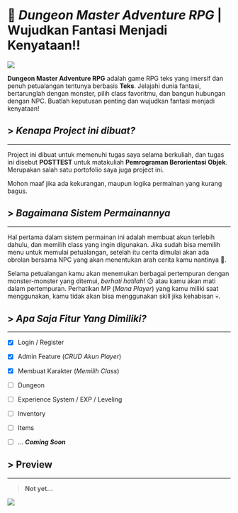 # 🐲 *Dungeon Master Adventure RPG* | Wujudkan Fantasi Menjadi Kenyataan!!

![](https://th.bing.com/th/id/OIG1.6Mlonl6pYpUVrrd_g.Bp?pid=ImgGn)

**Dungeon Master Adventure RPG** adalah game RPG teks yang imersif dan penuh petualangan tentunya berbasis **Teks**. Jelajahi dunia fantasi, bertarunglah dengan monster, pilih class favoritmu, dan bangun hubungan dengan NPC. Buatlah keputusan penting dan wujudkan fantasi menjadi kenyataan!


## > ***Kenapa Project ini dibuat?***
---
Project ini dibuat untuk memenuhi tugas saya selama berkuliah, dan tugas ini disebut **POSTTEST** untuk matakuliah **Pemrograman Berorientasi Objek**. Merupakan salah satu portofolio saya juga project ini.

Mohon maaf jika ada kekurangan, maupun logika permainan yang kurang bagus.


## > ***Bagaimana Sistem Permainannya***
---
Hal pertama dalam sistem permainan ini adalah membuat akun terlebih dahulu, dan memilih class yang ingin digunakan. Jika sudah bisa memilih menu untuk memulai petualangan, setelah itu cerita dimulai akan ada obrolan bersama NPC yang akan menentukan arah cerita kamu nantinya 👾.

Selama petualangan kamu akan menemukan berbagai pertempuran dengan monster-monster yang ditemui, *berhati hatilah*! 😥 atau kamu akan mati dalam pertempuran. Perhatikan MP (*Mana Player*) yang kamu miliki saat menggunakan, kamu tidak akan bisa menggunakan skill jika kehabisan 💀.

## > ***Apa Saja Fitur Yang Dimiliki?***
---
- [x] Login / Register
- [x] Admin Feature (*CRUD Akun Player*)
- [x] Membuat Karakter (*Memilih Class*)
- [ ] Dungeon 
- [ ] Experience System / EXP / Leveling
- [ ] Inventory
- [ ] Items
- [ ] ... ***Coming Soon***


## > **Preview**
---
> **Not yet...**<br>

![](https://images.assetsdelivery.com/compings_v2/bankrx/bankrx2302/bankrx230200268.jpg)